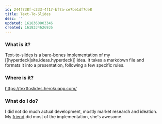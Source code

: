 ```yaml
---
id: 244f738f-c233-4f17-bf7a-ce7be1df7de8
title: Text-To-Slides
desc: ''
updated: 1618360803346
created: 1618334626936
---
```


### What is it?

Text-to-slides is a bare-bones implementation of my [[hyperdeck|site.ideas.hyperdeck]] idea. It takes a markdown file and formats it into a presentation, following a few specific rules.

### Where is it?

https://texttoslides.herokuapp.com/

### What do I do?

I did not do much actual development, mostly market research and ideation. My [friend](https://github.com/Milotrince) did most of the implementation, she's awesome.

